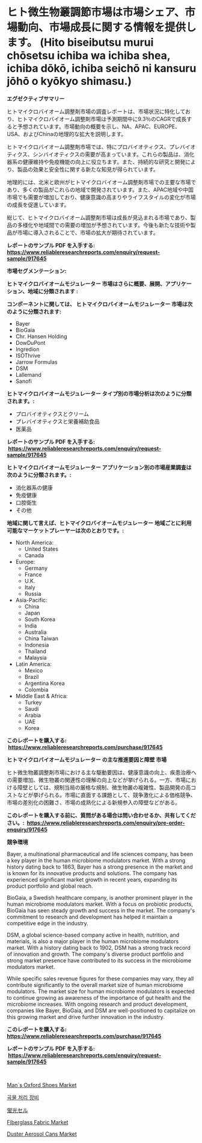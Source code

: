 <p><h1>ヒト微生物叢調節市場は市場シェア、市場動向、市場成長に関する情報を提供します。 (Hito biseibutsu murui chōsetsu ichiba wa ichiba shea, ichiba dōkō, ichiba seichō ni kansuru jōhō o kyōkyo shimasu.)</h1></p><p><strong>エグゼクティブサマリー</strong></p>
<p><p>ヒトマイクロバイオーム調整剤市場の調査レポートは、市場状況に特化しており、ヒトマイクロバイオーム調整剤市場は予測期間中に9.3％のCAGRで成長すると予想されています。市場動向の概要を示し、NA、APAC、EUROPE、USA、およびChinaの地理的な拡大を説明します。</p><p>ヒトマイクロバイオーム調整剤市場では、特にプロバイオティクス、プレバイオティクス、シンバイオティクスの需要が高まっています。これらの製品は、消化器系の健康維持や免疫機能の向上に役立ちます。また、持続的な研究と開発により、製品の効果と安全性に関する新たな知見が得られています。</p><p>地理的には、北米と欧州がヒトマイクロバイオーム調整剤市場での主要な市場であり、多くの製品がこれらの地域で開発されています。また、APAC地域や中国市場でも需要が増加しており、健康意識の高まりやライフスタイルの変化が市場の成長を促進しています。</p><p>総じて、ヒトマイクロバイオーム調整剤市場は成長が見込まれる市場であり、製品の多様化や地域間での需要の増加が予想されています。今後も新たな技術や製品が市場に導入されることで、市場の拡大が期待されています。</p></p>
<p><strong>レポートのサンプル PDF を入手する: <a href="https://www.reliableresearchreports.com/enquiry/request-sample/917645">https://www.reliableresearchreports.com/enquiry/request-sample/917645</a></strong></p>
<p><strong>市場セグメンテーション:</strong></p>
<p><strong> ヒトマイクロバイオームモジュレーター 市場はさらに概要、展開、アプリケーション、地域に分類されます :</strong></p>
<p><strong>コンポーネントに関しては、 ヒトマイクロバイオームモジュレーター 市場は次のように分類されます: &nbsp;</strong></p>
<p><ul><li>Bayer</li><li>BioGaia</li><li>Chr. Hansen Holding</li><li>DowDuPont</li><li>Ingredion</li><li>ISOThrive</li><li>Jarrow Formulas</li><li>DSM</li><li>Lallemand</li><li>Sanofi</li></ul></p>
<p><strong> ヒトマイクロバイオームモジュレーター タイプ別の市場分析は次のように分類されます。:</strong></p>
<p><ul><li>プロバイオティクスとクリーム</li><li>プレバイオティクスと栄養補助食品</li><li>医薬品</li></ul></p>
<p><strong>レポートのサンプル PDF を入手する: &nbsp;<a href="https://www.reliableresearchreports.com/enquiry/request-sample/917645">https://www.reliableresearchreports.com/enquiry/request-sample/917645</a></strong></p>
<p><strong> ヒトマイクロバイオームモジュレーター アプリケーション別の市場産業調査は次のように分類されます。:</strong></p>
<p><ul><li>消化器系の健康</li><li>免疫健康</li><li>口腔衛生</li><li>その他</li></ul></p>
<p><strong>地域に関して言えば、ヒトマイクロバイオームモジュレーター 地域ごとに利用可能なマーケットプレーヤーは次のとおりです。:</strong></p>
<p><ul>
    <li>
        North America:
        <ul>
            <li>United States</li>
            <li>Canada</li>
        </ul>
    </li>
    <li>
        Europe:
        <ul>
            <li>Germany</li>
            <li>France</li>
            <li>U.K.</li>
            <li>Italy</li>
            <li>Russia</li>
        </ul>
    </li>
    <li>
        Asia-Pacific:
        <ul>
            <li>China</li>
            <li>Japan</li>
            <li>South Korea</li>
            <li>India</li>
            <li>Australia</li>
            <li>China Taiwan</li>
            <li>Indonesia</li>
            <li>Thailand</li>
            <li>Malaysia</li>
        </ul>
    </li>
    <li>
        Latin America:
        <ul>
            <li>Mexico</li>
            <li>Brazil</li>
            <li>Argentina Korea</li>
            <li>Colombia</li>
        </ul>
    </li>
    <li>
        Middle East & Africa:
        <ul>
            <li>Turkey</li>
            <li>Saudi</li>
            <li>Arabia</li>
            <li>UAE</li>
            <li>Korea</li>
        </ul>
    </li>
    </ul></p>
<p><strong>このレポートを購入する: &nbsp;<a href="https://www.reliableresearchreports.com/purchase/917645">https://www.reliableresearchreports.com/purchase/917645</a></strong></p>
<p><strong>ヒトマイクロバイオームモジュレーター の主な推進要因と障壁 市場</strong></p>
<p><p>ヒト微生物叢調整剤市場における主な駆動要因は、健康意識の向上、疾患治療への需要増加、微生物叢の関連性の理解の向上などが挙げられる。一方、市場における障壁としては、規制当局の厳格な規制、微生物叢の複雑性、製品開発の高コストなどが挙げられる。市場に直面する課題として、競争激化による価格競争、市場の差別化の困難さ、市場の成熟化による新規参入の障壁などがある。</p></p>
<p><strong>このレポートを購入する前に、質問がある場合は問い合わせるか、共有してください。:&nbsp; <a href="https://www.reliableresearchreports.com/enquiry/pre-order-enquiry/917645">https://www.reliableresearchreports.com/enquiry/pre-order-enquiry/917645</a></strong></p>
<p><strong>競争環境</strong></p>
<p><p>Bayer, a multinational pharmaceutical and life sciences company, has been a key player in the human microbiome modulators market. With a strong history dating back to 1863, Bayer has a strong presence in the market and is known for its innovative products and solutions. The company has experienced significant market growth in recent years, expanding its product portfolio and global reach.</p><p>BioGaia, a Swedish healthcare company, is another prominent player in the human microbiome modulators market. With a focus on probiotic products, BioGaia has seen steady growth and success in the market. The company's commitment to research and development has helped it maintain a competitive edge in the industry.</p><p>DSM, a global science-based company active in health, nutrition, and materials, is also a major player in the human microbiome modulators market. With a history dating back to 1902, DSM has a strong track record of innovation and growth. The company's diverse product portfolio and strong market presence have contributed to its success in the microbiome modulators market.</p><p>While specific sales revenue figures for these companies may vary, they all contribute significantly to the overall market size of human microbiome modulators. The market size for human microbiome modulators is expected to continue growing as awareness of the importance of gut health and the microbiome increases. With ongoing research and product development, companies like Bayer, BioGaia, and DSM are well-positioned to capitalize on this growing market and drive further innovation in the industry.</p></p>
<p><strong>このレポートを購入する: &nbsp; <a href="https://www.reliableresearchreports.com/purchase/917645">https://www.reliableresearchreports.com/purchase/917645</a></strong></p>
<p><strong>レポートのサンプル PDF を入手する: &nbsp;<a href="https://www.reliableresearchreports.com/enquiry/request-sample/917645">https://www.reliableresearchreports.com/enquiry/request-sample/917645</a></strong><strong></strong></p>
<p>&nbsp;</p>
<p><p><a href="https://github.com/Whitneyboyettebo9kiw7yr13/Market-Research-Report-List-1/blob/main/mans-oxford-shoes-market.md">Man`s Oxford Shoes Market</a></p><p><a href="https://medium.com/@rennessvutianitiswdpxaixh/%EA%B3%A1%EB%AC%BC-%EC%B7%A8%EA%B8%89-%EC%9E%A5%EB%B9%84-%EC%8B%9C%EC%9E%A5-2031%EB%85%84%EA%B9%8C%EC%A7%80%EC%9D%98-%ED%8A%B8%EB%A0%8C%EB%93%9C-%EC%98%88%EC%B8%A1-%EB%B0%8F-%EA%B2%BD%EC%9F%81-%EB%B6%84%EC%84%9D-dec895f2292f">곡물 처리 장비</a></p><p><a href="https://medium.com/@javiermante/%E8%9B%8D%E5%85%89%E7%B4%B0%E8%83%9E%E5%B8%82%E5%A0%B4%E3%81%AF-%E5%B8%82%E5%A0%B4%E3%82%B7%E3%82%A7%E3%82%A2-%E3%82%B5%E3%82%A4%E3%82%BA-%E3%81%8A%E3%82%88%E3%81%B32031%E5%B9%B4%E3%81%BE%E3%81%A7%E3%81%AE%E4%BA%88%E6%B8%AC%E3%81%AB%E7%84%A6%E7%82%B9%E3%82%92%E5%BD%93%E3%81%A6%E3%81%A6%E3%81%84%E3%81%BE%E3%81%99-fc90ccd2ffea">蛍光セル</a></p><p><a href="https://view.publitas.com/reportprime-1/fiberglass-fabric-market-research-report-forecasted-for-period-from-2024-2031-by-market-type-market-application-and-region/">Fiberglass Fabric Market</a></p><p><a href="https://gamy-alyssum-396.notion.site/Duster-Aerosol-Cans-Market-Analysis-Examines-its-Scope-on-Growth-Opportunities-and-Forecasted-Trend-1eba1c53d19c4b528a3d3118a74de32b">Duster Aerosol Cans Market</a></p></p>